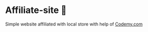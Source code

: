 # Affiliate-site :money_mouth_face:                                                                                                                                                                                                                                                              
Simple website affiliated with local store
 with help of <a href="http://johnelder.com/">Codemy.com</a>
